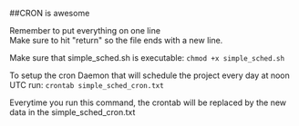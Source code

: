 ##CRON is awesome

Remember to put everything on one line    
Make sure to hit "return" so the file ends with a new line.   

Make sure that simple_sched.sh is executable:
`chmod +x simple_sched.sh`

To setup the cron Daemon that will schedule the project every day at noon UTC run:
`crontab simple_sched_cron.txt`

Everytime you run this command, the crontab will be replaced by the new data in the simple_sched_cron.txt

